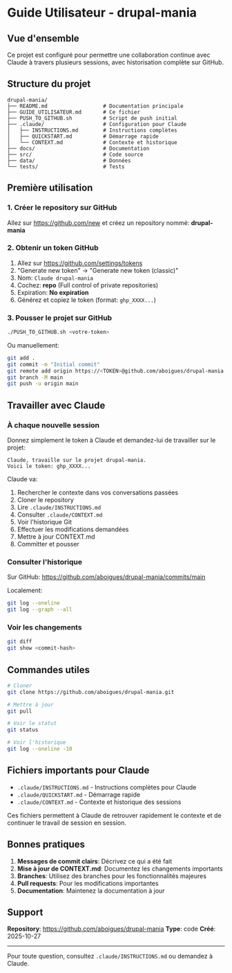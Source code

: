 # Guide Utilisateur - drupal-mania

## Vue d'ensemble

Ce projet est configuré pour permettre une collaboration continue avec Claude à travers plusieurs sessions, avec historisation complète sur GitHub.

## Structure du projet

```
drupal-mania/
├── README.md                  # Documentation principale
├── GUIDE_UTILISATEUR.md       # Ce fichier
├── PUSH_TO_GITHUB.sh          # Script de push initial
├── .claude/                   # Configuration pour Claude
│   ├── INSTRUCTIONS.md        # Instructions complètes
│   ├── QUICKSTART.md          # Démarrage rapide
│   └── CONTEXT.md             # Contexte et historique
├── docs/                      # Documentation
├── src/                       # Code source
├── data/                      # Données
└── tests/                     # Tests
```

## Première utilisation

### 1. Créer le repository sur GitHub

Allez sur https://github.com/new et créez un repository nommé: **drupal-mania**

### 2. Obtenir un token GitHub

1. Allez sur https://github.com/settings/tokens
2. "Generate new token" → "Generate new token (classic)"
3. Nom: `Claude drupal-mania`
4. Cochez: **repo** (Full control of private repositories)
5. Expiration: **No expiration**
6. Générez et copiez le token (format: `ghp_XXXX...`)

### 3. Pousser le projet sur GitHub

```bash
./PUSH_TO_GITHUB.sh <votre-token>
```

Ou manuellement:

```bash
git add .
git commit -m "Initial commit"
git remote add origin https://<TOKEN>@github.com/aboigues/drupal-mania.git
git branch -M main
git push -u origin main
```

## Travailler avec Claude

### À chaque nouvelle session

Donnez simplement le token à Claude et demandez-lui de travailler sur le projet:

```
Claude, travaille sur le projet drupal-mania.
Voici le token: ghp_XXXX...
```

Claude va:
1. Rechercher le contexte dans vos conversations passées
2. Cloner le repository
3. Lire `.claude/INSTRUCTIONS.md`
4. Consulter `.claude/CONTEXT.md`
5. Voir l'historique Git
6. Effectuer les modifications demandées
7. Mettre à jour CONTEXT.md
8. Committer et pousser

### Consulter l'historique

Sur GitHub: https://github.com/aboigues/drupal-mania/commits/main

Localement:
```bash
git log --oneline
git log --graph --all
```

### Voir les changements

```bash
git diff
git show <commit-hash>
```

## Commandes utiles

```bash
# Cloner
git clone https://github.com/aboigues/drupal-mania.git

# Mettre à jour
git pull

# Voir le statut
git status

# Voir l'historique
git log --oneline -10
```

## Fichiers importants pour Claude

- `.claude/INSTRUCTIONS.md` - Instructions complètes pour Claude
- `.claude/QUICKSTART.md` - Démarrage rapide
- `.claude/CONTEXT.md` - Contexte et historique des sessions

Ces fichiers permettent à Claude de retrouver rapidement le contexte et de continuer le travail de session en session.

## Bonnes pratiques

1. **Messages de commit clairs**: Décrivez ce qui a été fait
2. **Mise à jour de CONTEXT.md**: Documentez les changements importants
3. **Branches**: Utilisez des branches pour les fonctionnalités majeures
4. **Pull requests**: Pour les modifications importantes
5. **Documentation**: Maintenez la documentation à jour

## Support

**Repository**: https://github.com/aboigues/drupal-mania
**Type**: code
**Créé**: 2025-10-27

---

Pour toute question, consultez `.claude/INSTRUCTIONS.md` ou demandez à Claude.
